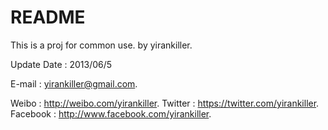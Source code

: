 # README
This is a proj for common use.
  by yirankiller.

Update Date : 2013/06/5

E-mail : yirankiller@gmail.com.

Weibo : http://weibo.com/yirankiller.
Twitter : https://twitter.com/yirankiller.
Facebook : http://www.facebook.com/yirankiller.

